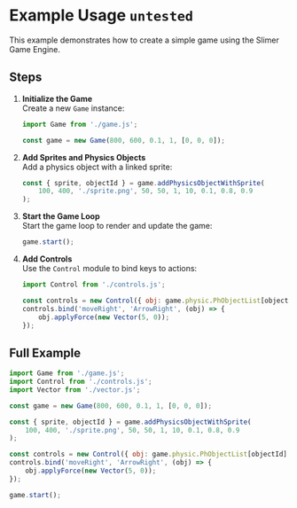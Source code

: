# Example Usage `untested`

This example demonstrates how to create a simple game using the Slimer Game Engine.

## Steps

1. **Initialize the Game**  
   Create a new `Game` instance:
   ```javascript
   import Game from './game.js';

   const game = new Game(800, 600, 0.1, 1, [0, 0, 0]);
   ```

2. **Add Sprites and Physics Objects**  
   Add a physics object with a linked sprite:
   ```javascript
   const { sprite, objectId } = game.addPhysicsObjectWithSprite(
       100, 400, './sprite.png', 50, 50, 1, 10, 0.1, 0.8, 0.9
   );
   ```

3. **Start the Game Loop**  
   Start the game loop to render and update the game:
   ```javascript
   game.start();
   ```

4. **Add Controls**  
   Use the `Control` module to bind keys to actions:
   ```javascript
   import Control from './controls.js';

   const controls = new Control({ obj: game.physic.PhObjectList[objectId] });
   controls.bind('moveRight', 'ArrowRight', (obj) => {
       obj.applyForce(new Vector(5, 0));
   });
   ```

## Full Example

```javascript
import Game from './game.js';
import Control from './controls.js';
import Vector from './vector.js';

const game = new Game(800, 600, 0.1, 1, [0, 0, 0]);

const { sprite, objectId } = game.addPhysicsObjectWithSprite(
    100, 400, './sprite.png', 50, 50, 1, 10, 0.1, 0.8, 0.9
);

const controls = new Control({ obj: game.physic.PhObjectList[objectId] });
controls.bind('moveRight', 'ArrowRight', (obj) => {
    obj.applyForce(new Vector(5, 0));
});

game.start();
```
